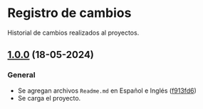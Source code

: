 # Registro de cambios
Historial de cambios realizados al proyectos.

## [1.0.0](https://github.com/walterrdev/first-react-app-vite/commits/1.0.0) (18-05-2024)

### General
* Se agregan archivos `Readme.md` en Español e Inglés ([f913fd6](https://github.com/walterrdev/first-react-app-vite/commit/f913fd61d35e3b50aaea5ef10a1ba80414f21163))
* Se carga el proyecto.


<!--
### Features
* 🎸 

### Bug Fixes
* 🐛 

### Continuous Integration

-->